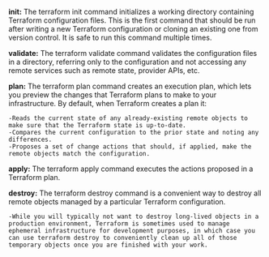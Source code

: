 **init:** The terraform init command initializes a working directory containing Terraform configuration files. This is the first command that should be run after writing a new Terraform configuration or cloning an existing one from version control. It is safe to run this command multiple times.

**validate:** The terraform validate command validates the configuration files in a directory, referring only to the configuration and not accessing any remote services such as remote state, provider APIs, etc.

**plan:** The terraform plan command creates an execution plan, which lets you preview the changes that Terraform plans to make to your infrastructure. By default, when Terraform creates a plan it:

    -Reads the current state of any already-existing remote objects to make sure that the Terraform state is up-to-date.
    -Compares the current configuration to the prior state and noting any differences.
    -Proposes a set of change actions that should, if applied, make the remote objects match the configuration.

**apply:** The terraform apply command executes the actions proposed in a Terraform plan.

**destroy:** The terraform destroy command is a convenient way to destroy all remote objects managed by a particular Terraform configuration.

    -While you will typically not want to destroy long-lived objects in a production environment, Terraform is sometimes used to manage ephemeral infrastructure for development purposes, in which case you can use terraform destroy to conveniently clean up all of those temporary objects once you are finished with your work.